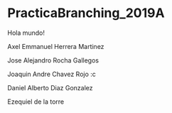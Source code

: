 # PracticaBranching_2019A
Hola mundo! 

Axel Emmanuel Herrera Martinez

Jose Alejandro Rocha Gallegos

Joaquin Andre Chavez Rojo :c

Daniel Alberto Diaz Gonzalez

Ezequiel de la torre

